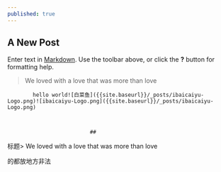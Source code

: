 ```yaml
---
published: true
---
```

## A New Post

Enter text in [Markdown](http://daringfireball.net/projects/markdown/). Use the toolbar above, or click the **?** button for formatting help.
> We loved with a love that was more than love

			hello world![白菜鱼]({{site.baseurl}}/_posts/ibaicaiyu-Logo.png)![ibaicaiyu-Logo.png]({{site.baseurl}}/_posts/ibaicaiyu-Logo.png)

            
            
                              ##

标题> We loved with a love that was more than love

的都放地方非法
